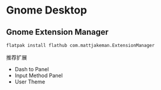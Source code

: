 # Gnome Desktop

## Gnome Extension Manager


```bash
flatpak install flathub com.mattjakeman.ExtensionManager
```

推荐扩展

- Dash to Panel
- Input Method Panel
- User Theme

